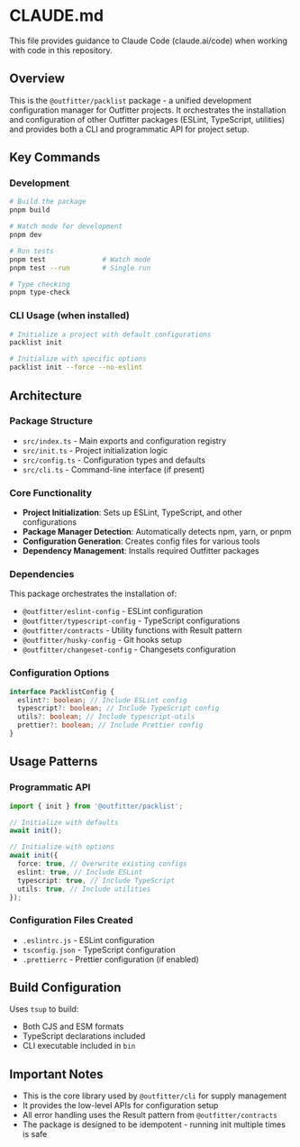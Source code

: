 # CLAUDE.md

This file provides guidance to Claude Code (claude.ai/code) when working with
code in this repository.

## Overview

This is the `@outfitter/packlist` package - a unified development configuration
manager for Outfitter projects. It orchestrates the installation and
configuration of other Outfitter packages (ESLint, TypeScript, utilities) and
provides both a CLI and programmatic API for project setup.

## Key Commands

### Development

```bash
# Build the package
pnpm build

# Watch mode for development
pnpm dev

# Run tests
pnpm test              # Watch mode
pnpm test --run        # Single run

# Type checking
pnpm type-check
```

### CLI Usage (when installed)

```bash
# Initialize a project with default configurations
packlist init

# Initialize with specific options
packlist init --force --no-eslint
```

## Architecture

### Package Structure

- `src/index.ts` - Main exports and configuration registry
- `src/init.ts` - Project initialization logic
- `src/config.ts` - Configuration types and defaults
- `src/cli.ts` - Command-line interface (if present)

### Core Functionality

- **Project Initialization**: Sets up ESLint, TypeScript, and other
  configurations
- **Package Manager Detection**: Automatically detects npm, yarn, or pnpm
- **Configuration Generation**: Creates config files for various tools
- **Dependency Management**: Installs required Outfitter packages

### Dependencies

This package orchestrates the installation of:

- `@outfitter/eslint-config` - ESLint configuration
- `@outfitter/typescript-config` - TypeScript configurations
- `@outfitter/contracts` - Utility functions with Result pattern
- `@outfitter/husky-config` - Git hooks setup
- `@outfitter/changeset-config` - Changesets configuration

### Configuration Options

```typescript
interface PacklistConfig {
  eslint?: boolean; // Include ESLint config
  typescript?: boolean; // Include TypeScript config
  utils?: boolean; // Include typescript-utils
  prettier?: boolean; // Include Prettier config
}
```

## Usage Patterns

### Programmatic API

```typescript
import { init } from '@outfitter/packlist';

// Initialize with defaults
await init();

// Initialize with options
await init({
  force: true, // Overwrite existing configs
  eslint: true, // Include ESLint
  typescript: true, // Include TypeScript
  utils: true, // Include utilities
});
```

### Configuration Files Created

- `.eslintrc.js` - ESLint configuration
- `tsconfig.json` - TypeScript configuration
- `.prettierrc` - Prettier configuration (if enabled)

## Build Configuration

Uses `tsup` to build:

- Both CJS and ESM formats
- TypeScript declarations included
- CLI executable included in `bin`

## Important Notes

- This is the core library used by `@outfitter/cli` for supply management
- It provides the low-level APIs for configuration setup
- All error handling uses the Result pattern from `@outfitter/contracts`
- The package is designed to be idempotent - running init multiple times is safe
